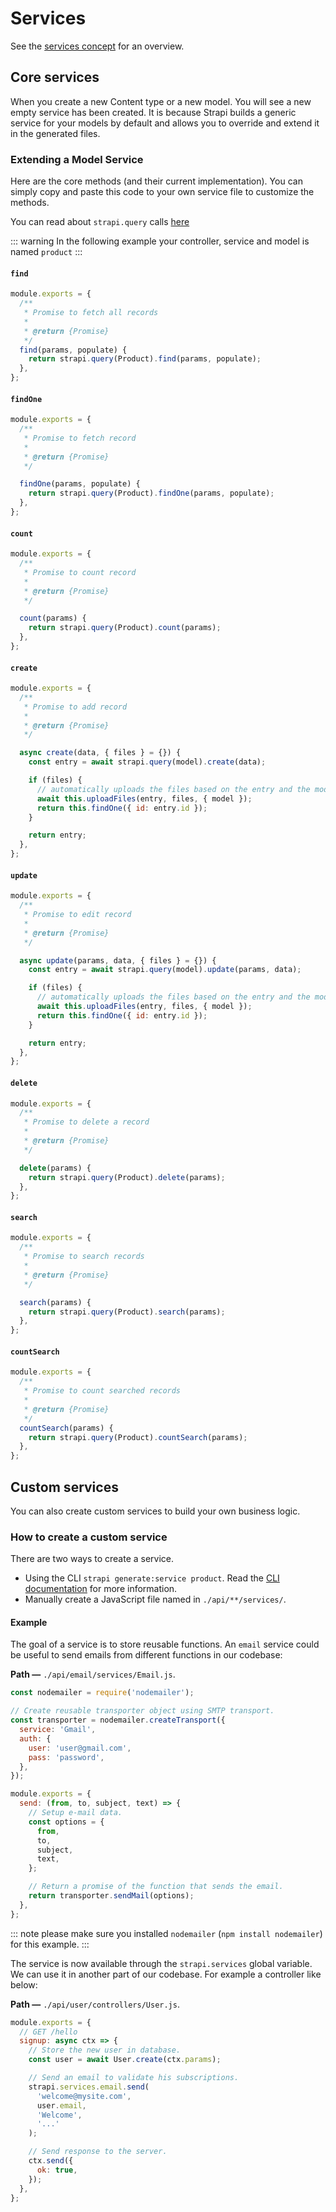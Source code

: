 # Services

See the [services concept](../concepts/concepts.md#services) for an overview.

## Core services

When you create a new Content type or a new model. You will see a new empty service has been created. It is because Strapi builds a generic service for your models by default and allows you to override and extend it in the generated files.

### Extending a Model Service

Here are the core methods (and their current implementation).
You can simply copy and paste this code to your own service file to customize the methods.

You can read about `strapi.query` calls [here](./queries.md)

::: warning
In the following example your controller, service and model is named `product`
:::

#### `find`

```js
module.exports = {
  /**
   * Promise to fetch all records
   *
   * @return {Promise}
   */
  find(params, populate) {
    return strapi.query(Product).find(params, populate);
  },
};
```

#### `findOne`

```js
module.exports = {
  /**
   * Promise to fetch record
   *
   * @return {Promise}
   */

  findOne(params, populate) {
    return strapi.query(Product).findOne(params, populate);
  },
};
```

#### `count`

```js
module.exports = {
  /**
   * Promise to count record
   *
   * @return {Promise}
   */

  count(params) {
    return strapi.query(Product).count(params);
  },
};
```

#### `create`

```js
module.exports = {
  /**
   * Promise to add record
   *
   * @return {Promise}
   */

  async create(data, { files } = {}) {
    const entry = await strapi.query(model).create(data);

    if (files) {
      // automatically uploads the files based on the entry and the model
      await this.uploadFiles(entry, files, { model });
      return this.findOne({ id: entry.id });
    }

    return entry;
  },
};
```

#### `update`

```js
module.exports = {
  /**
   * Promise to edit record
   *
   * @return {Promise}
   */

  async update(params, data, { files } = {}) {
    const entry = await strapi.query(model).update(params, data);

    if (files) {
      // automatically uploads the files based on the entry and the model
      await this.uploadFiles(entry, files, { model });
      return this.findOne({ id: entry.id });
    }

    return entry;
  },
};
```

#### `delete`

```js
module.exports = {
  /**
   * Promise to delete a record
   *
   * @return {Promise}
   */

  delete(params) {
    return strapi.query(Product).delete(params);
  },
};
```

#### `search`

```js
module.exports = {
  /**
   * Promise to search records
   *
   * @return {Promise}
   */

  search(params) {
    return strapi.query(Product).search(params);
  },
};
```

#### `countSearch`

```js
module.exports = {
  /**
   * Promise to count searched records
   *
   * @return {Promise}
   */
  countSearch(params) {
    return strapi.query(Product).countSearch(params);
  },
};
```

## Custom services

You can also create custom services to build your own business logic.

### How to create a custom service

There are two ways to create a service.

- Using the CLI `strapi generate:service product`. Read the [CLI documentation](../cli/CLI.md) for more information.
- Manually create a JavaScript file named in `./api/**/services/`.

#### Example

The goal of a service is to store reusable functions. An `email` service could be useful to send emails from different functions in our codebase:

**Path —** `./api/email/services/Email.js`.

```js
const nodemailer = require('nodemailer');

// Create reusable transporter object using SMTP transport.
const transporter = nodemailer.createTransport({
  service: 'Gmail',
  auth: {
    user: 'user@gmail.com',
    pass: 'password',
  },
});

module.exports = {
  send: (from, to, subject, text) => {
    // Setup e-mail data.
    const options = {
      from,
      to,
      subject,
      text,
    };

    // Return a promise of the function that sends the email.
    return transporter.sendMail(options);
  },
};
```

::: note
please make sure you installed `nodemailer` (`npm install nodemailer`) for this example.
:::

The service is now available through the `strapi.services` global variable. We can use it in another part of our codebase. For example a controller like below:

**Path —** `./api/user/controllers/User.js`.

```js
module.exports = {
  // GET /hello
  signup: async ctx => {
    // Store the new user in database.
    const user = await User.create(ctx.params);

    // Send an email to validate his subscriptions.
    strapi.services.email.send(
      'welcome@mysite.com',
      user.email,
      'Welcome',
      '...'
    );

    // Send response to the server.
    ctx.send({
      ok: true,
    });
  },
};
```
